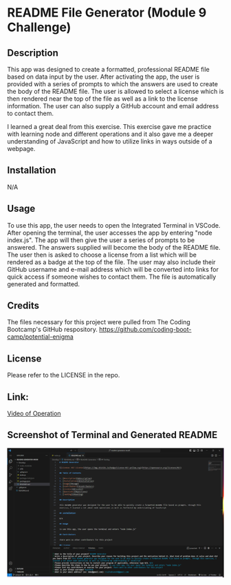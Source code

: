 # README File Generator (Module 9 Challenge)

## Description

This app was designed to create a formatted, professional README file based on data input by the user. After activating the app,
the user is provided with a series of prompts to which the answers are used to create the body of the README file. The user is allowed
to select a license which is then rendered near the top of the file as well as a link to the license information. The user can also supply
a GitHub account and email address to contact them.

I learned a great deal from this exercise. This exercise gave me practice with learning node and different operations and it also gave me
a deeper understanding of JavaScript and how to utilize links in ways outside of a webpage.

## Installation

N/A

## Usage

To use this app, the user needs to open the Integrated Terminal in VSCode. After opening the terminal, the user accesses the app by entering 
"node index.js". The app will then give the user a series of prompts to be answered. The answers supplied will become the body of the README file.
The user then is asked to choose a license from a list which will be rendered as a badge at the top of the file. The user may also include their 
GitHub username and e-mail address which will be converted into links for quick access if someone wishes to contact them. The file is automatically
generated and formatted.

## Credits

The files necessary for this project were pulled from The Coding Bootcamp's GitHub respository.
https://github.com/coding-boot-camp/potential-enigma

## License

Please refer to the LICENSE in the repo.

## Link:

[Video of Operation](https://drive.google.com/file/d/17qm3RimCW83qZk2BovqVQFd7kbcoXyiX/view)

## Screenshot of Terminal and Generated README

![README](assets/README.png)
